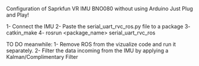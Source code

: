 Configuration of Saprkfun VR IMU BNO080 without using Arduino
Just Plug and Play!



1- Connect the IMU
2- Paste the serial_uart_rvc_ros.py file to a package
3- catkin_make
4- rosrun <package_name> serial_uart_rvc_ros


TO DO meanwhile:
1- Remove ROS from the vizualize code and run it separately.
2- Filter the data incoming from the IMU by applying a Kalman/Complimentary Filter
